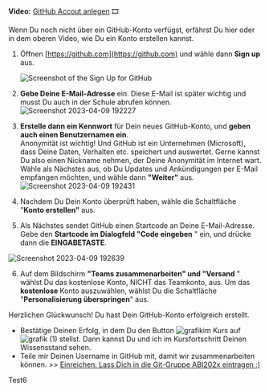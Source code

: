 
**Video:**  [GitHub Accout anlegen](https://maxeythschulede-my.sharepoint.com/:v:/g/personal/schwaiger_max-eyth-schule_de1/EWQIVfB5nQ1GixBTA3I17zUBBcsXP_xZGeFWw7SNrGEsnw?e=skshUS) 🎞  

Wenn Du noch nicht über ein GitHub-Konto verfügst, erfährst Du hier oder in dem oberen Video, wie Du ein Konto erstellen kannst.  

1.  Öffnen [https://github.com](https://github.com) und wähle dann **Sign up** aus.
    
     ![Screenshot of the Sign Up for GitHub](https://user-images.githubusercontent.com/78038701/230786904-13195a99-e3e7-4669-a5b6-d4941db5edf5.jpg)
    
2.  **Gebe Deine E-Mail-Adresse** ein. Diese E-Mail ist später wichtig und musst Du auch in der Schule abrufen können.  
   ![Screenshot 2023-04-09 192227](https://user-images.githubusercontent.com/78038701/230787344-b5cef0e8-56a6-49d0-aa9c-46e426fd4a70.jpg)
    
3.  **Erstelle dann ein Kennwort** für Dein neues GitHub-Konto, und **geben auch einen Benutzernamen ein**.  
    Anonymität ist wichtig! Und GitHub ist ein Unternehmen (Microsoft), dass Deine Daten, Verhalten etc. speichert und auswertet. Gerne kannst Du also einen Nickname nehmen, der Deine Anonymität im Internet wart.  
    Wähle als Nächstes aus, ob Du Updates und Ankündigungen per E-Mail empfangen möchten, und wähle dann **"Weiter"** aus.
 ![Screenshot 2023-04-09 192431](https://user-images.githubusercontent.com/78038701/230787415-42fc1df4-5dd8-4097-82be-1fd6d7b44f30.jpg)
    
4.  Nachdem Du Dein Konto überprüft haben, wähle die Schaltfläche "**Konto erstellen"** aus.
    
5.  Als Nächstes sendet GitHub einen Startcode an Deine E-Mail-Adresse. Gebe den **Startcode im Dialogfeld "Code eingeben** " ein, und drücke dann die **EINGABETASTE**.
    
![Screenshot 2023-04-09 192639](https://user-images.githubusercontent.com/78038701/230787442-ac19af42-6b56-40c3-b411-6a7363f96b6b.jpg)
    
6.  Auf dem Bildschirm **"Teams zusammenarbeiten" und "Versand** " wählst Du das kostenlose Konto, NICHT das Teamkonto, aus. Um das **kostenlose** Konto auszuwählen, wählst Du die Schaltfläche "**Personalisierung überspringen**" aus.
    

Herzlichen Glückwunsch! Du hast Dein GitHub-Konto erfolgreich erstellt.

-   Bestätige Deinen Erfolg, in dem Du den Button ![grafik](https://user-images.githubusercontent.com/78038701/230787496-30523b31-e35b-4877-992a-e6a457037010.png)im Kurs auf ![grafik (1)](https://user-images.githubusercontent.com/78038701/230787491-fe8badd5-0cf6-4b59-8e52-45536b086ae0.png) stellst. Dann kannst Du und ich im Kursfortschritt Deinen Wissensstand sehen.
-   Teile mir Deinen Username in GitHub mit, damit wir zusammenarbeiten können. >> [Einreichen: Lass Dich in die Git-Gruppe ABI202x eintragen :)](https://mo9710.schule.hessen.de/mod/assign/view.php?id=31231)

Test6
